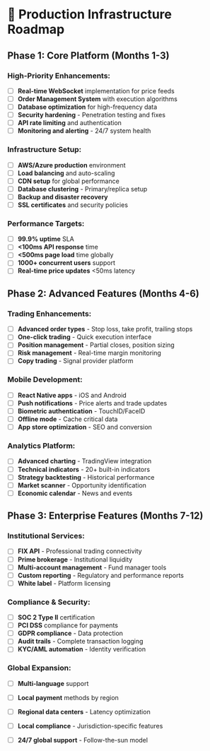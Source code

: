 # 🔧 Production Infrastructure Roadmap

## Phase 1: Core Platform (Months 1-3)

### High-Priority Enhancements:
- [ ] **Real-time WebSocket** implementation for price feeds
- [ ] **Order Management System** with execution algorithms  
- [ ] **Database optimization** for high-frequency data
- [ ] **Security hardening** - Penetration testing and fixes
- [ ] **API rate limiting** and authentication
- [ ] **Monitoring and alerting** - 24/7 system health

### Infrastructure Setup:
- [ ] **AWS/Azure production** environment
- [ ] **Load balancing** and auto-scaling
- [ ] **CDN setup** for global performance
- [ ] **Database clustering** - Primary/replica setup
- [ ] **Backup and disaster recovery**
- [ ] **SSL certificates** and security policies

### Performance Targets:
- [ ] **99.9% uptime** SLA
- [ ] **<100ms API response** time
- [ ] **<500ms page load** time globally
- [ ] **1000+ concurrent users** support
- [ ] **Real-time price updates** <50ms latency

## Phase 2: Advanced Features (Months 4-6)

### Trading Enhancements:
- [ ] **Advanced order types** - Stop loss, take profit, trailing stops
- [ ] **One-click trading** - Quick execution interface
- [ ] **Position management** - Partial closes, position sizing
- [ ] **Risk management** - Real-time margin monitoring
- [ ] **Copy trading** - Signal provider platform

### Mobile Development:
- [ ] **React Native apps** - iOS and Android
- [ ] **Push notifications** - Price alerts and trade updates
- [ ] **Biometric authentication** - TouchID/FaceID
- [ ] **Offline mode** - Cache critical data
- [ ] **App store optimization** - SEO and conversion

### Analytics Platform:
- [ ] **Advanced charting** - TradingView integration
- [ ] **Technical indicators** - 20+ built-in indicators
- [ ] **Strategy backtesting** - Historical performance
- [ ] **Market scanner** - Opportunity identification
- [ ] **Economic calendar** - News and events

## Phase 3: Enterprise Features (Months 7-12)

### Institutional Services:
- [ ] **FIX API** - Professional trading connectivity
- [ ] **Prime brokerage** - Institutional liquidity
- [ ] **Multi-account management** - Fund manager tools
- [ ] **Custom reporting** - Regulatory and performance reports
- [ ] **White label** - Platform licensing

### Compliance & Security:
- [ ] **SOC 2 Type II** certification
- [ ] **PCI DSS** compliance for payments
- [ ] **GDPR compliance** - Data protection
- [ ] **Audit trails** - Complete transaction logging
- [ ] **KYC/AML automation** - Identity verification

### Global Expansion:
- [ ] **Multi-language** support
- [ ] **Local payment** methods by region
- [ ] **Regional data centers** - Latency optimization
- [ ] **Local compliance** - Jurisdiction-specific features
- [ ] **24/7 global support** - Follow-the-sun model

